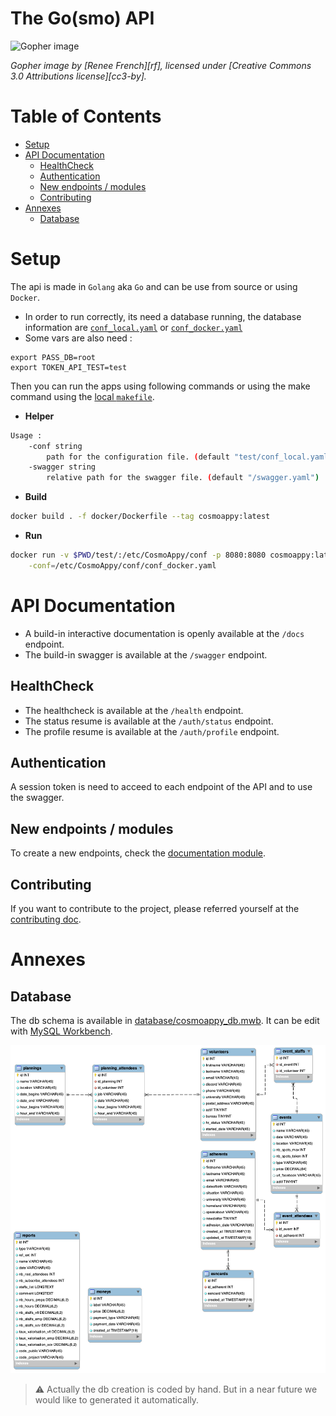 # The Go(smo) API

![Gopher image](docs/gosmix.png)

*Gopher image by [Renee French][rf], licensed under [Creative Commons 3.0 Attributions license][cc3-by].*

# Table of Contents

- [Setup](#setup)
- [API Documentation](#api-documentation)
  - [HealthCheck](#healthcheck)
  - [Authentication](#authentication)
  - [New endpoints / modules](#new-endpoints--modules)
  - [Contributing](#contributing)
- [Annexes](#annexes)
  - [Database](#database)

# Setup

The api is made in `Golang` aka `Go` and can be use from source or using `Docker`.
- In order to run correctly, its need a database running, the database information are [`conf_local.yaml`](test/conf_local.yaml) or [`conf_docker.yaml`](test/conf_docker.yaml)
- Some vars are also need :

```
export PASS_DB=root
export TOKEN_API_TEST=test
```

Then you can run the apps using following commands or using the make command using the [local `makefile`](makefile).

- **Helper**

```bash
Usage :
    -conf string
        path for the configuration file. (default "test/conf_local.yaml")
    -swagger string
        relative path for the swagger file. (default "/swagger.yaml")
```

- **Build**

```bash
docker build . -f docker/Dockerfile --tag cosmoappy:latest
```

- **Run**

```bash
docker run -v $PWD/test/:/etc/CosmoAppy/conf -p 8080:8080 cosmoappy:latest \
    -conf=/etc/CosmoAppy/conf/conf_docker.yaml
```

# API Documentation

- A build-in interactive documentation is openly available at the `/docs` endpoint.
- The build-in swagger is available at the `/swagger` endpoint.

## HealthCheck

- The healthcheck is available at the `/health` endpoint.
- The status resume is available at the `/auth/status` endpoint.
- The profile resume is available at the `/auth/profile` endpoint.

## Authentication

A session token is need to acceed to each endpoint of the API and to use the swagger.

## New endpoints / modules

To create a new endpoints, check the [documentation module](modules/README.md).

## Contributing

If you want to contribute to the project, please referred yourself at the [contributing doc](CONTRIBUTING.md).

# Annexes

## Database

The db schema is available in [database/cosmoappy_db.mwb](database/cosmoappy_db.mwb).
It can be edit with [MySQL Workbench](https://www.mysql.com/products/workbench/).

![DB schematique](./database/cosmoappy_db.png)

> ⚠ Actually the db creation is coded by hand.
> But in a near future we would like to generated it automatically.
